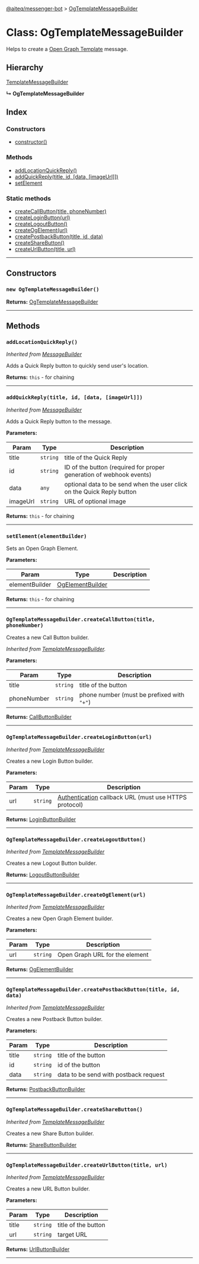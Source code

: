 [@aiteq/messenger-bot](../README.md) > [OgTemplateMessageBuilder](../classes/ogtemplatemessagebuilder.md)

# Class: OgTemplateMessageBuilder

Helps to create a [Open Graph Template](https://developers.facebook.com/docs/messenger-platform/open-graph-template) message.

## Hierarchy

[TemplateMessageBuilder](templatemessagebuilder.md)

**↳ OgTemplateMessageBuilder**

## Index

### Constructors

* [constructor()](ogtemplatemessagebuilder.md#constructor)

### Methods

* [addLocationQuickReply()](ogtemplatemessagebuilder.md#addlocationquickreply)
* [addQuickReply(title, id, [data, [imageUrl]])](ogtemplatemessagebuilder.md#addquickreply)
* [setElement](ogtemplatemessagebuilder.md#setelement)

### Static methods

* [createCallButton(title, phoneNumber)](ogtemplatemessagebuilder.md#createcallbutton)
* [createLoginButton(url)](ogtemplatemessagebuilder.md#createloginbutton)
* [createLogoutButton()](ogtemplatemessagebuilder.md#createlogoutbutton)
* [createOgElement(url)](ogtemplatemessagebuilder.md#createogelement)
* [createPostbackButton(title, id, data)](ogtemplatemessagebuilder.md#createpostbackbutton)
* [createShareButton()](ogtemplatemessagebuilder.md#createsharebutton)
* [createUrlButton(title, url)](ogtemplatemessagebuilder.md#createurlbutton)

---

## Constructors

<a id="constructor"></a>
### `new OgTemplateMessageBuilder()`

**Returns:** [OgTemplateMessageBuilder](ogtemplatemessagebuilder.md)

---

## Methods

<a id="addlocationquickreply"></a>
###  `addLocationQuickReply()`

*Inherited from [MessageBuilder](messagebuilder.md)*

Adds a Quick Reply button to quickly send user's location.

**Returns:** `this` - for chaining
___

<a id="addquickreply"></a>
###  `addQuickReply(title, id, [data, [imageUrl]])`

*Inherited from [MessageBuilder](messagebuilder.md)*

Adds a Quick Reply button to the message.

**Parameters:**

| Param | Type | Description |
| ------ | ------ | ------ |
| title | `string` | title of the Quick Reply |
| id | `string` | ID of the button (required for proper generation of webhook events) |
| data | `any` | optional data to be send when the user click on the Quick Reply button |
| imageUrl | `string` | URL of optional image |

**Returns:** `this` - for chaining
___

<a id="setelement"></a>
###  `setElement(elementBuilder)`

Sets an Open Graph Element.

**Parameters:**

| Param | Type | Description |
| ------ | ------ | ------ |
| elementBuilder | [OgElementBuilder](ogelementbuilder.md)   | |

**Returns:** `this` - for chaining
___

<a id="createcallbutton"></a>
### `OgTemplateMessageBuilder.createCallButton(title, phoneNumber)`

Creates a new Call Button builder.

*Inherited from [TemplateMessageBuilder](templatemessagebuilder.md).*

**Parameters:**

| Param | Type | Description |
| ------ | ------ | ------ |
| title | `string`   | title of the button |
| phoneNumber | `string`   | phone number (must be prefixed with `"+"`) |

**Returns:** [CallButtonBuilder](callbuttonbuilder.md)
___

<a id="createloginbutton"></a>
### `OgTemplateMessageBuilder.createLoginButton(url)`

*Inherited from [TemplateMessageBuilder](templatemessagebuilder.md)*

Creates a new Login Button builder.

**Parameters:**

| Param | Type | Description |
| ------ | ------ | ------ |
| url | `string` | [Authentication](https://developers.facebook.com/docs/messenger-platform/account-linking/authentication) callback URL (must use HTTPS protocol) |

**Returns:** [LoginButtonBuilder](loginbuttonbuilder.md)
___

<a id="createlogoutbutton"></a>
### `OgTemplateMessageBuilder.createLogoutButton()`

*Inherited from [TemplateMessageBuilder](templatemessagebuilder.md)*

Creates a new Logout Button builder.

**Returns:** [LogoutButtonBuilder](logoutbuttonbuilder.md)
___

<a id="createogelement"></a>
### `OgTemplateMessageBuilder.createOgElement(url)`

*Inherited from [TemplateMessageBuilder](templatemessagebuilder.md)*

Creates a new Open Graph Element builder.

**Parameters:**

| Param | Type | Description |
| ------ | ------ | ------ |
| url | `string` | Open Graph URL for the element |

**Returns:** [OgElementBuilder](ogelementbuilder.md)
___

<a id="createpostbackbutton"></a>
### `OgTemplateMessageBuilder.createPostbackButton(title, id, data)`

*Inherited from [TemplateMessageBuilder](templatemessagebuilder.md)*

Creates a new Postback Button builder.

**Parameters:**

| Param | Type | Description |
| ------ | ------ | ------ |
| title | `string`   | title of the button |
| id | `string`   | id of the button |
| data | `string`   | data to be send with postback request |

**Returns:** [PostbackButtonBuilder](postbackbuttonbuilder.md)
___

<a id="createsharebutton"></a>
### `OgTemplateMessageBuilder.createShareButton()`

*Inherited from [TemplateMessageBuilder](templatemessagebuilder.md)*

Creates a new Share Button builder.

**Returns:** [ShareButtonBuilder](sharebuttonbuilder.md)
___

<a id="createurlbutton"></a>
### `OgTemplateMessageBuilder.createUrlButton(title, url)`

*Inherited from [TemplateMessageBuilder](templatemessagebuilder.md)*

Creates a new URL Button builder.

**Parameters:**

| Param | Type | Description |
| ------ | ------ | ------ |
| title | `string`   | title of the button |
| url | `string`   | target URL |

**Returns:** [UrlButtonBuilder](urlbuttonbuilder.md)
___
